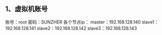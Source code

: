 ## 1、虚拟机账号
账号：root
密码：SUNZHER
各个节点ip：
master：192.168.128.140
slave1：192.168.128.141
slave2：192.168.128.142
slave3：192.168.128.143
